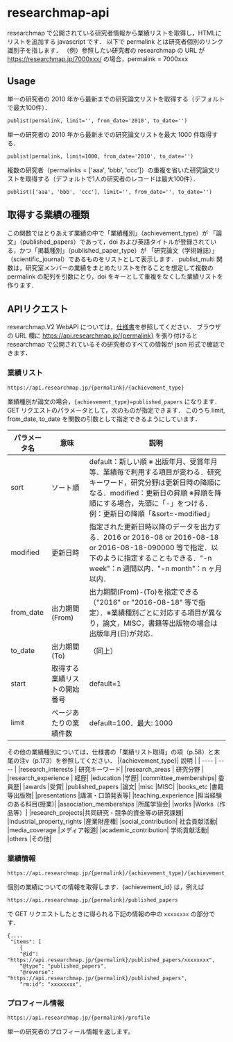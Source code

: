 # researchmap-api

researchmap で公開されている研究者情報から業績リストを取得し，HTMLにリストを追加する javascript です．
以下で  permalink とは研究者個別のリンク識別子を指します．
（例）参照したい研究者の researchmap の URL が https://researchmap.jp/7000xxx/ の場合，permalink = 7000xxx

## Usage
単一の研究者の 2010 年から最新までの研究論文リストを取得する（デフォルトで最大100件）．
```
publist(permalink, limit='', from_date='2010', to_date='')
```
単一の研究者の 2010 年から最新までの研究論文リストを最大 1000 件取得する．
```
publist(permalink, limit=1000, from_date='2010', to_date='')
```

複数の研究者（permalinks = ['aaa', 'bbb', 'ccc']）の重複を省いた研究論文リストを取得する（デフォルトで1人の研究者のレコードは最大100件）．
```
publist(['aaa', 'bbb', 'ccc'], limit='', from_date='', to_date='')
```



## 取得する業績の種類
この関数ではとりあえず業績の中で「業績種別」（achievement_type）が 「論文」（published_papers）であって，doi および英語タイトルが登録されている，かつ「掲載種別」（published_paper_type）が 「研究論文（学術雑誌）」（scientific_journal）であるものをリストとして表示します． 
publist_multi 関数は，研究室メンバーの業績をまとめたリストを作ることを想定して複数の permalink の配列を引数にとり，doi をキーとして重複をなくした業績リストを作ります．

## APIリクエスト
researchmap.V2 WebAPI については，[仕様書](https://researchmap.jp/public/organ/WebAPI)を参照してください．
ブラウザの URL 欄に https://api.researchmap.jp/{permalink} を張り付けると researchmap で公開されているその研究者のすべての情報が json 形式で確認できます．

### 業績リスト
```
https://api.researchmap.jp/{permalink}/{achievement_type}
```
業績種別が論文の場合，`{achievement_type}=published_papers` になります．
GET リクエストのパラメータとして，次のものが指定できます．
このうち limit, from_date, to_date を関数の引数として指定できるようにしています．

| パラメータ名 | 意味 | 説明 |
| ---- | ---- | ---- |
| sort | ソート順 | default：新しい順 ※ 出版年月、受賞年月等、業績毎で利用する項目が変わる．研究キーワード，研究分野は更新日時の降順になる．modified：更新日の昇順 ※昇順を降順にする場合，先頭に「-」をつける．例：更新日の降順「&sort=-modified」|
| modified | 更新日時 |指定された更新日時以降のデータを出力する．2016 or 2016-08 or 2016-08-18 or 2016-08-18-090000 等で指定．以下のように指定することもできる．"-n week"：n 週間以内．"-n month"：n ヶ月以内．|
|from_date | 出力期間(From) | 出力期間(From)-(To)を指定できる（"2016" or "2016-08-18" 等で指定）．※業績種別ごとに対応する項目が異なり，論文，MISC，書籍等出版物の場合は出版年月(日)が対応．|
|to_date | 出力期間(To) | （同上）|
|start | 取得する業績リストの開始番号 | default=1 |
|limit | ページあたりの業績件数 | default=100．最大: 1000|


その他の業績種別については，仕様書の「業績リスト取得」の項（p.58）と末尾の注v（p.173）を参照してください．
|{achievement_type}| 説明 |
| ---- | ---- |
|research_interests | 研究キーワード|
|research_areas | 研究分野 |
|research_experience | 経歴|
|education |学歴|
|committee_memberships| 委員歴|
|awards |受賞|
|published_papers |論文|
|misc |MISC|
|books_etc |書籍等出版物|
|presentations |講演・口頭発表等|
|teaching_experience |担当経験のある科目(授業)|
|association_memberships |所属学協会|
|works |Works（作品等）|
|research_projects|共同研究・競争的資金等の研究課題|
|industrial_property_rights |産業財産権|
|social_contribution| 社会貢献活動|
|media_coverage |メディア報道|
|academic_contribution| 学術貢献活動|
|others |その他|

### 業績情報
```
https://api.researchmap.jp/{permalink}/{achievement_type}/{achievement_id}
```
個別の業績についての情報を取得します．{achievement_id} は，例えば
```
https://api.researchmap.jp/{permalink}/published_papers
```
で GET リクエストしたときに得られる下記の情報の中の `xxxxxxxx` の部分です．
```
{....
 "items": [
    {
    "@id": "https://api.researchmap.jp/{permalink}/published_papers/xxxxxxxx",
    "@type": "published_papers",
    "@reverse": "https://api.researchmap.jp/{permalink}/published_papers",
    "rm:id": "xxxxxxxx",
```

### プロフィール情報
```
https://api.researchmap.jp/{permalink}/profile
```
単一の研究者のプロフィール情報を返します。


